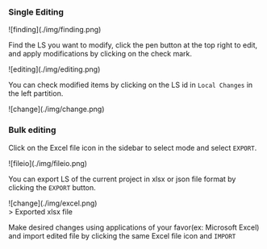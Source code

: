 ### Single Editing

<div style={{textAlign: 'center'}}>
![finding](./img/finding.png)
</div>

Find the LS you want to modify, click the pen button at the top right to edit, and apply modifications by clicking on the check mark.

<div style={{textAlign: 'center'}}>
![editing](./img/editing.png)
</div>

You can check modified items by clicking on the LS id in `Local Changes` in the left partition.

<div style={{textAlign: 'center'}}>
![change](./img/change.png)
</div>

### Bulk editing

Click on the Excel file icon in the sidebar to select mode and select `EXPORT`.

<div style={{textAlign: 'center'}}>
![fileio](./img/fileio.png)
</div>

You can export LS of the current project in xlsx or json file format by clicking the `EXPORT` button.

<div style={{textAlign: 'center'}}>
![change](./img/excel.png)
</div>
> Exported xlsx file

Make desired changes using applications of your favor(ex: Microsoft Excel) and import edited file by clicking the same Excel file icon and `IMPORT`
